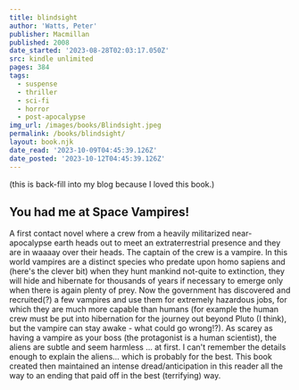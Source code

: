 ```yaml
---
title: blindsight
author: 'Watts, Peter'
publisher: Macmillan
published: 2008
date_started: '2023-08-28T02:03:17.050Z'
src: kindle unlimited
pages: 384
tags:
  - suspense
  - thriller
  - sci-fi
  - horror
  - post-apocalypse
img_url: /images/books/Blindsight.jpeg
permalink: /books/blindsight/
layout: book.njk
date_read: '2023-10-09T04:45:39.126Z'
date_posted: '2023-10-12T04:45:39.126Z'
---
```

(this is back-fill into my blog because I loved this book.)
## You had me at Space Vampires!
A first contact novel where a crew from a heavily militarized near-apocalypse earth heads out to meet an extraterrestrial presence and they are in waaaay over their heads. The captain of the crew is a vampire.  In this world vampires are a distinct species who predate upon homo sapiens and (here's the clever bit) when they hunt mankind not-quite to extinction, they will hide and hibernate for thousands of years if necessary to emerge only when there is again plenty of prey.  Now the government has discovered and recruited(?) a few vampires and use them for extremely hazardous jobs, for which they are much more capable than humans (for example the human crew must be put into hibernation for the journey out beyond Pluto (I think), but the vampire can stay awake - what could go wrong!?).  As scarey as having a vampire as your boss (the protagonist is a human scientist), the aliens are subtle and seem harmless ... at first.  I can't remember the details enough to explain the aliens... which is probably for the best.  This book created then maintained an intense dread/anticipation in this reader all the way to an ending that paid off in the best (terrifying) way.
